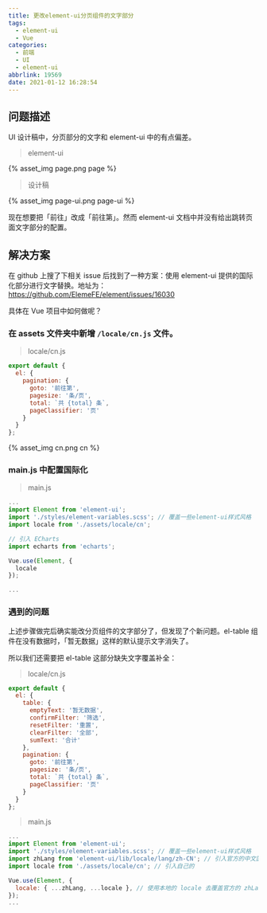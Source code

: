 ```yaml
---
title: 更改element-ui分页组件的文字部分
tags:
  - element-ui
  - Vue
categories:
  - 前端
  - UI
  - element-ui
abbrlink: 19569
date: 2021-01-12 16:28:54
---
```


## 问题描述

UI 设计稿中，分页部分的文字和 element-ui 中的有点偏差。

<!-- more -->

> element-ui

{% asset_img page.png page %}

> 设计稿

{% asset_img page-ui.png page-ui %}

现在想要把「前往」改成「前往第」。然而 element-ui 文档中并没有给出跳转页面文字部分的配置。

## 解决方案

在 github 上搜了下相关 issue 后找到了一种方案：使用 element-ui 提供的国际化部分进行文字替换。地址为：https://github.com/ElemeFE/element/issues/16030

具体在 Vue 项目中如何做呢？

### 在 assets 文件夹中新增 `/locale/cn.js` 文件。

> locale/cn.js

```js
export default {
  el: {
    pagination: {
      goto: '前往第',
      pagesize: '条/页',
      total: `共 {total} 条`,
      pageClassifier: '页'
    }
  }
};
```

{% asset_img cn.png cn %}

### main.js 中配置国际化

> main.js

```js
...
import Element from 'element-ui';
import './styles/element-variables.scss'; // 覆盖一些element-ui样式风格
import locale from './assets/locale/cn';

// 引入 ECharts
import echarts from 'echarts';

Vue.use(Element, {
  locale
});

...
```

### 遇到的问题

上述步骤做完后确实能改分页组件的文字部分了，但发现了个新问题。el-table 组件在没有数据时，「暂无数据」这样的默认提示文字消失了。

所以我们还需要把 el-table 这部分缺失文字覆盖补全：

> locale/cn.js

```js
export default {
  el: {
    table: {
      emptyText: '暂无数据',
      confirmFilter: '筛选',
      resetFilter: '重置',
      clearFilter: '全部',
      sumText: '合计'
    },
    pagination: {
      goto: '前往第',
      pagesize: '条/页',
      total: `共 {total} 条`,
      pageClassifier: '页'
    }
  }
};
```

> main.js

```js
...
import Element from 'element-ui';
import './styles/element-variables.scss'; // 覆盖一些element-ui样式风格
import zhLang from 'element-ui/lib/locale/lang/zh-CN'; // 引入官方的中文国际化
import locale from './assets/locale/cn'; // 引入自己的

Vue.use(Element, {
  locale: { ...zhLang, ...locale }, // 使用本地的 locale 去覆盖官方的 zhLang
});
...
```
